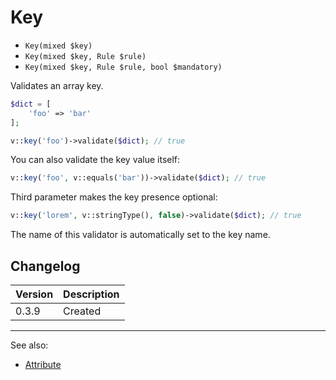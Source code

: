 # Key

- `Key(mixed $key)`
- `Key(mixed $key, Rule $rule)`
- `Key(mixed $key, Rule $rule, bool $mandatory)`

Validates an array key.

```php
$dict = [
    'foo' => 'bar'
];

v::key('foo')->validate($dict); // true
```

You can also validate the key value itself:

```php
v::key('foo', v::equals('bar'))->validate($dict); // true
```

Third parameter makes the key presence optional:

```php
v::key('lorem', v::stringType(), false)->validate($dict); // true
```

The name of this validator is automatically set to the key name.

## Changelog

Version | Description
--------|-------------
  0.3.9 | Created

***
See also:

- [Attribute](Attribute.md)
